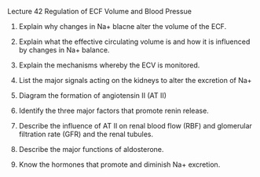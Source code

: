 Lecture 42 Regulation of ECF Volume and Blood Pressue

1. Explain why changes in Na+ blacne alter the volume of the ECF.

2. Explain what the effective circulating volume is and how it is influenced by changes in Na+ balance.

3. Explain the mechanisms whereby the ECV is monitored.

4. List the major signals acting on the kidneys to alter the excretion of Na+

5. Diagram the formation of angiotensin II (AT II)

6. Identify the three major factors that promote renin release.

7. Describe the influence of AT II on renal blood flow (RBF) and glomerular filtration rate (GFR) and the renal tubules.

8. Describe the major functions of aldosterone.

9. Know the hormones that promote and diminish Na+ excretion.

